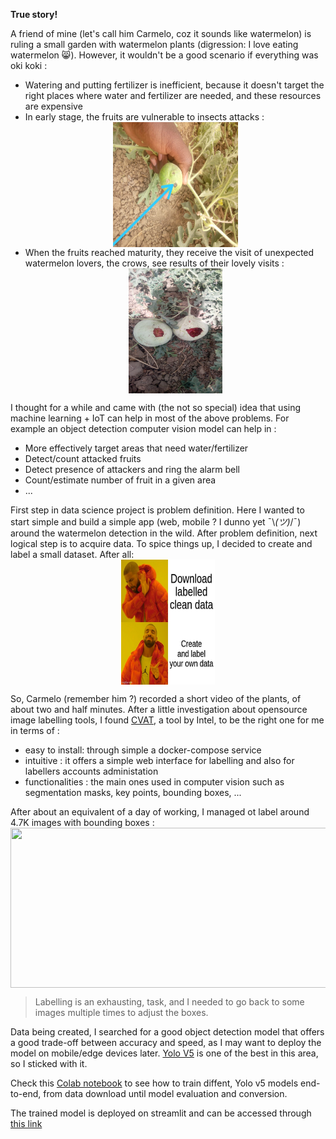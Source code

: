 **True story!**

A friend of mine (let's call him Carmelo, coz it sounds like watermelon) is ruling a small garden with watermelon plants (digression: I love eating watermelon 😸). However, it wouldn't be a good scenario if everything was oki koki :

* Watering and putting fertilizer is inefficient, because it doesn't target the right places where water and fertilizer are needed, and these resources are expensive 
* In early stage, the fruits are vulnerable to insects attacks :<br> <img src="src/insect_attack.jpeg" width="200" height="200" style="display: block; margin-left: auto; margin-right: auto;"/> 
* When the fruits reached maturity, they receive the visit of unexpected watermelon lovers, the crows, see results of their lovely visits :<br> <img src="https://github.com/AlkaSaliss/Pastai/raw/master/src/crows.jpeg" width="150" height="200" style="display: block; margin-left: auto; margin-right: auto;"/> 


I thought for a while and came with (the not so special) idea that using machine learning + IoT can help in most of the above problems. For example an object detection computer vision model can help in :

* More effectively target areas that need water/fertilizer
* Detect/count attacked fruits
* Detect presence of attackers and ring the alarm bell 
* Count/estimate number of fruit in a given area
* ...

First step in data science project is problem definition. Here I wanted to start simple and build a simple app (web, mobile ? I dunno yet ¯\\_(ツ)_/¯) around the watermelon detection in the wild.
After problem definition, next logical step is to acquire data. To spice things up, I decided to create and label a small dataset. After all:<br>
<img src="src/drake.jpg" style="display: block; margin-left: auto; margin-right: auto;" width="150" height="200"/>

So, Carmelo (remember him ?) recorded a short video of the plants, of about two and half minutes. After a little investigation about opensource image labelling tools, I found [CVAT](https://github.com/openvinotoolkit/cvat), a tool by Intel, to be the right one for me in terms of :

* easy to install: through simple a docker-compose service
* intuitive : it offers a simple web interface for labelling and also for labellers accounts administation
* functionalities : the main ones used in computer vision such as segmentation masks, key points, bounding boxes, ...

After about an equivalent of a day of working, I managed ot label around 4.7K images with bounding boxes :
<img src="src/labelling.gif" style="display: block; margin-left: auto; margin-right: auto;" width="512" height="256"/>

> Labelling is an exhausting, task, and I needed to go back to some images multiple times to adjust the boxes. 

Data being created, I searched for a good object detection model that offers a good trade-off between accuracy and speed, as I may want to deploy the model on mobile/edge devices later.  [Yolo V5](https://github.com/ultralytics/yolov5) is one of the best in this area, so I sticked with it. 

Check this [Colab notebook](https://colab.research.google.com/github/AlkaSaliss/Pastai/blob/master/notebooks/YOLO_v5_training.ipynb) to see how to train diffent, Yolo v5 models end-to-end, from data download until model evaluation and conversion.

The trained model is deployed on streamlit and can be accessed through [this link](https://share.streamlit.io/alkasaliss/pastai/src/pastai_app.py)